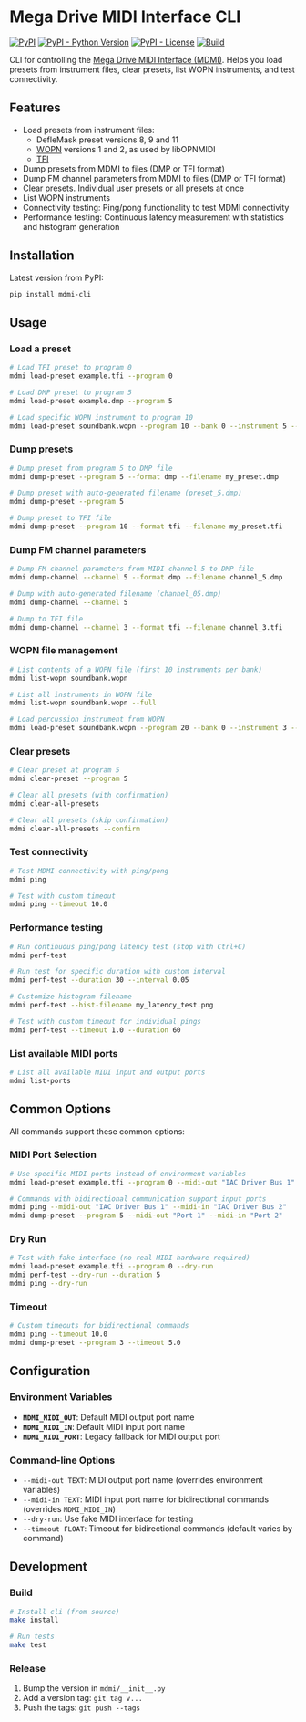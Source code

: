 # Mega Drive MIDI Interface CLI

[![PyPI](https://img.shields.io/pypi/v/mdmi-cli)](https://pypi.org/project/mdmi-cli/)
[![PyPI - Python Version](https://img.shields.io/pypi/pyversions/mdmi-cli)](https://pypi.org/project/mdmi-cli/)
[![PyPI - License](https://img.shields.io/pypi/l/mdmi-cli)](https://github.com/rhargreaves/mdmi-cli/blob/main/LICENSE)
[![Build](https://github.com/rhargreaves/mdmi-cli/actions/workflows/build.yml/badge.svg)](https://github.com/rhargreaves/mdmi-cli/actions/workflows/build.yml)

CLI for controlling the [Mega Drive MIDI Interface (MDMI)](https://github.com/rhargreaves/mega-drive-midi-interface). Helps you load presets from instrument files, clear presets, list WOPN instruments, and test connectivity.

## Features

* Load presets from instrument files:
    * DefleMask preset versions 8, 9 and 11
    * [WOPN](https://github.com/Wohlstand/libOPNMIDI/blob/master/fm_banks/wopn%20specification.txt) versions 1 and 2, as used by libOPNMIDI
    * [TFI](https://vgmrips.net/wiki/TFI_File_Format)
* Dump presets from MDMI to files (DMP or TFI format)
* Dump FM channel parameters from MDMI to files (DMP or TFI format)
* Clear presets. Individual user presets or all presets at once
* List WOPN instruments
* Connectivity testing: Ping/pong functionality to test MDMI connectivity
* Performance testing: Continuous latency measurement with statistics and histogram generation

## Installation

Latest version from PyPI:

```bash
pip install mdmi-cli
```

## Usage

### Load a preset

```bash
# Load TFI preset to program 0
mdmi load-preset example.tfi --program 0

# Load DMP preset to program 5
mdmi load-preset example.dmp --program 5

# Load specific WOPN instrument to program 10
mdmi load-preset soundbank.wopn --program 10 --bank 0 --instrument 5 --bank-type melody
```

### Dump presets

```bash
# Dump preset from program 5 to DMP file
mdmi dump-preset --program 5 --format dmp --filename my_preset.dmp

# Dump preset with auto-generated filename (preset_5.dmp)
mdmi dump-preset --program 5

# Dump preset to TFI file
mdmi dump-preset --program 10 --format tfi --filename my_preset.tfi
```

### Dump FM channel parameters

```bash
# Dump FM channel parameters from MIDI channel 5 to DMP file
mdmi dump-channel --channel 5 --format dmp --filename channel_5.dmp

# Dump with auto-generated filename (channel_05.dmp)
mdmi dump-channel --channel 5

# Dump to TFI file
mdmi dump-channel --channel 3 --format tfi --filename channel_3.tfi
```

### WOPN file management

```bash
# List contents of a WOPN file (first 10 instruments per bank)
mdmi list-wopn soundbank.wopn

# List all instruments in WOPN file
mdmi list-wopn soundbank.wopn --full

# Load percussion instrument from WOPN
mdmi load-preset soundbank.wopn --program 20 --bank 0 --instrument 3 --bank-type percussion
```

### Clear presets

```bash
# Clear preset at program 5
mdmi clear-preset --program 5

# Clear all presets (with confirmation)
mdmi clear-all-presets

# Clear all presets (skip confirmation)
mdmi clear-all-presets --confirm
```

### Test connectivity

```bash
# Test MDMI connectivity with ping/pong
mdmi ping

# Test with custom timeout
mdmi ping --timeout 10.0
```

### Performance testing

```bash
# Run continuous ping/pong latency test (stop with Ctrl+C)
mdmi perf-test

# Run test for specific duration with custom interval
mdmi perf-test --duration 30 --interval 0.05

# Customize histogram filename
mdmi perf-test --hist-filename my_latency_test.png

# Test with custom timeout for individual pings
mdmi perf-test --timeout 1.0 --duration 60
```

### List available MIDI ports

```bash
# List all available MIDI input and output ports
mdmi list-ports
```

## Common Options

All commands support these common options:

### MIDI Port Selection

```bash
# Use specific MIDI ports instead of environment variables
mdmi load-preset example.tfi --program 0 --midi-out "IAC Driver Bus 1"

# Commands with bidirectional communication support input ports
mdmi ping --midi-out "IAC Driver Bus 1" --midi-in "IAC Driver Bus 2"
mdmi dump-preset --program 5 --midi-out "Port 1" --midi-in "Port 2"
```

### Dry Run

```bash
# Test with fake interface (no real MIDI hardware required)
mdmi load-preset example.tfi --program 0 --dry-run
mdmi perf-test --dry-run --duration 5
mdmi ping --dry-run
```

### Timeout

```bash
# Custom timeouts for bidirectional commands
mdmi ping --timeout 10.0
mdmi dump-preset --program 3 --timeout 5.0
```

## Configuration

### Environment Variables

- **`MDMI_MIDI_OUT`**: Default MIDI output port name
- **`MDMI_MIDI_IN`**: Default MIDI input port name
- **`MDMI_MIDI_PORT`**: Legacy fallback for MIDI output port

### Command-line Options

- `--midi-out TEXT`: MIDI output port name (overrides environment variables)
- `--midi-in TEXT`: MIDI input port name for bidirectional commands (overrides `MDMI_MIDI_IN`)
- `--dry-run`: Use fake MIDI interface for testing
- `--timeout FLOAT`: Timeout for bidirectional commands (default varies by command)

## Development

### Build

```bash
# Install cli (from source)
make install

# Run tests
make test
```

### Release

1. Bump the version in `mdmi/__init__.py`
2. Add a version tag: `git tag v...`
3. Push the tags: `git push --tags`
